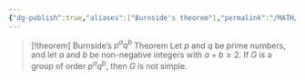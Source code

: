 ```yaml
---
{"dg-publish":true,"aliases":["Burnside's theorem"],"permalink":"/MATH/Cards/Nodes/Burnside's Theorem/","dgPassFrontmatter":true}
---
```



> [!theorem] Burnside’s $p^aq^b$ Theorem
> Let $p$ and $q$ be prime numbers, and let $a$ and $b$ be non-negative integers with $a+b\geq 2$. If $G$ is a group of order $p^aq^b$, then $G$ is not simple.


